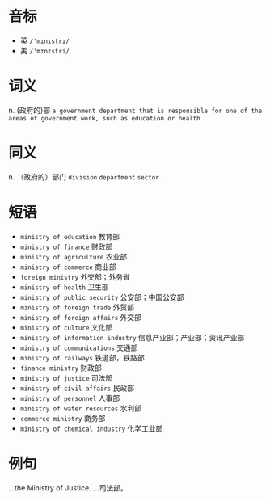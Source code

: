 # 音标

- 英 `/'mɪnɪstrɪ/`
- 美 `/'mɪnɪstri/`

# 词义

n. (政府的)部
`a government department that is responsible for one of the areas of government work, such as education or health`

# 同义

n. （政府的）部门
`division` `department` `sector`

# 短语

- `ministry of education` 教育部
- `ministry of finance` 财政部
- `ministry of agriculture` 农业部
- `ministry of commerce` 商业部
- `foreign ministry` 外交部；外务省
- `ministry of health` 卫生部
- `ministry of public security` 公安部；中国公安部
- `ministry of foreign trade` 外贸部
- `ministry of foreign affairs` 外交部
- `ministry of culture` 文化部
- `ministry of information industry` 信息产业部；产业部；资讯产业部
- `ministry of communications` 交通部
- `ministry of railways` 铁道部，铁路部
- `finance ministry` 财政部
- `ministry of justice` 司法部
- `ministry of civil affairs` 民政部
- `ministry of personnel` 人事部
- `ministry of water resources` 水利部
- `commerce ministry` 商务部
- `ministry of chemical industry` 化学工业部

# 例句

...the Ministry of Justice.
…司法部。


